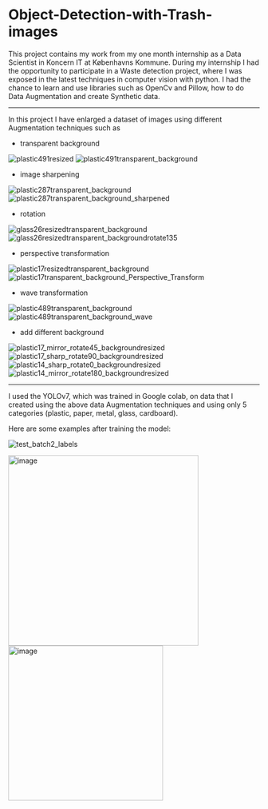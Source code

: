 # Object-Detection-with-Trash-images

This project contains my work from my one month internship as a Data Scientist in Koncern IT at Københavns Kommune. During my internship I had the opportunity to participate in a Waste detection project, where I was exposed in the latest techniques in computer vision with python. I had the chance to learn and use libraries such as OpenCv and Pillow, how to do Data Augmentation and create Synthetic data.

---
In this project I have enlarged a dataset of images using different Augmentation techniques such as

- transparent background

![plastic491resized](https://user-images.githubusercontent.com/110908916/183945998-e839e860-fc49-4f9e-bdd4-d67edb3968a5.png)  ![plastic491transparent_background](https://user-images.githubusercontent.com/110908916/183946413-06186662-7865-43b9-9eec-0f08ada312d0.png)

- image sharpening

![plastic287transparent_background](https://user-images.githubusercontent.com/110908916/183970660-ea236313-5075-4e32-bf0d-e12a32314be3.png) ![plastic287transparent_background_sharpened](https://user-images.githubusercontent.com/110908916/183970936-8f34f97b-0ecb-43e7-b1f9-c4083bdd1b50.png)

- rotation

![glass26resizedtransparent_background](https://user-images.githubusercontent.com/110908916/183957692-ee892513-6c9a-4a1d-9194-f297703c699a.png) ![glass26resizedtransparent_backgroundrotate135](https://user-images.githubusercontent.com/110908916/183957883-2dae7a96-a79f-473e-857f-25667669fe25.png)


- perspective transformation

![plastic17resizedtransparent_background](https://user-images.githubusercontent.com/110908916/183968403-d9df29ee-12f5-48cc-8e1b-978bf5bcc8bb.png) ![plastic17transparent_background_Perspective_Transform](https://user-images.githubusercontent.com/110908916/183966285-75ddde10-06ff-4f5a-a7eb-aa04f7d54163.png)



- wave transformation

![plastic489transparent_background](https://user-images.githubusercontent.com/110908916/183955476-9603f05b-9811-461b-a5f5-01278b0b1687.png) ![plastic489transparent_background_wave](https://user-images.githubusercontent.com/110908916/183955787-1382aff6-ca1e-4be6-b275-09c220b4166b.png)

- add different background


![plastic17_mirror_rotate45_backgroundresized](https://user-images.githubusercontent.com/110908916/183963834-a51041fd-d0df-405c-9606-b113056200b7.png) ![plastic17_sharp_rotate90_backgroundresized](https://user-images.githubusercontent.com/110908916/183963952-db18759f-7ab8-49ff-b4a4-6b03687b7015.png) ![plastic14_sharp_rotate0_backgroundresized](https://user-images.githubusercontent.com/110908916/183964250-75ce6371-f9a1-444a-be78-015bd9213b73.png) ![plastic14_mirror_rotate180_backgroundresized](https://user-images.githubusercontent.com/110908916/183964323-dcb60b2c-58d3-4670-9d4a-b59667b68276.png)

---

I used the YOLOv7, which was trained in Google colab, on data that I created using the above data Augmentation techniques and using only 5 categories (plastic, paper, metal, glass, cardboard).

Here are some examples after training the model:

![test_batch2_labels](https://user-images.githubusercontent.com/110908916/183973298-30d9985f-960a-4c30-8a66-f0db9b665b6a.jpg)

<img width="381" alt="image" src="https://user-images.githubusercontent.com/110908916/183974145-ce5f659b-182f-498e-a3c0-562b452d9ccc.png">   <img width="310" alt="image" src="https://user-images.githubusercontent.com/110908916/183974415-5481c5bd-9c77-41b9-beb7-3f42a0900b41.png">







